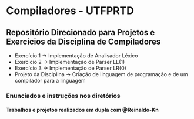 # Compiladores - UTFPRTD
## Repositório Direcionado para Projetos e Exercícios da Disciplina de Compiladores

 - Exercício 1 -> Implementação de Analisador Léxico
 - Exercício 2 -> Implementação de Parser LL(1)
 - Exercício 3 -> Implementação de Parser LR(0)
 - Projeto da Disciplina -> Criação de linguagem de programação e de um compilador para a linguagem

### Enunciados e instruções nos diretórios

#### Trabalhos e projetos realizados em dupla com @Reinaldo-Kn
